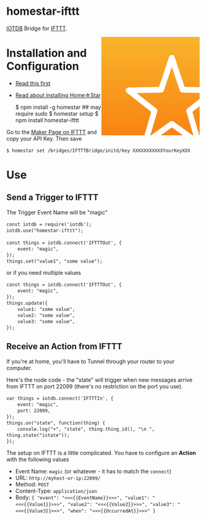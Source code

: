 # homestar-ifttt
[IOTDB](https://github.com/dpjanes/node-iotdb) Bridge for [IFTTT](https://ifttt.com/maker).

<img src="https://raw.githubusercontent.com/dpjanes/iotdb-homestar/master/docs/HomeStar.png" align="right" />

# Installation and Configuration

* [Read this first](https://github.com/dpjanes/node-iotdb/blob/master/docs/install.md)
* [Read about installing Home☆Star](https://github.com/dpjanes/node-iotdb/blob/master/docs/homestar.md) 

    $ npm install -g homestar    ## may require sudo
    $ homestar setup
    $ npm install homestar-ifttt

Go to the [Maker Page on IFTTT](https://ifttt.com/maker) and copy your API Key.
Then save

    $ homestar set /bridges/IFTTTBridge/initd/key XXXXXXXXXXXYourKeyXXX

# Use

## Send a Trigger to IFTTT

The Trigger Event Name will be "magic"

    const iotdb = require('iotdb');
    iotdb.use("homestar-ifttt");

    const things = iotdb.connect('IFTTTOut', {
        event: "magic",
    });
    things.set("value1", "some value");

or if you need multiple values

    const things = iotdb.connect('IFTTTOut', {
        event: "magic",
    });
    things.update({
        value1: "some value",
        value2: "some value",
        value3: "some value",
    });

## Receive an Action from IFTTT

If you're at home, you'll have to Tunnel through your
router to your computer. 

Here's the node code - the "state" will trigger when new messages
arrive from IFTTT on port 22099 (there's no restriction on the
port you use).

    var things = iotdb.connect('IFTTTIn', {
        event: "magic",
        port: 22099,
    });
    things.on("state", function(thing) {
        console.log("+", "state", thing.thing_id(), "\n ", thing.state("istate"));
    });

The setup on IFTTT is a little complicated. 
You have to configure an **Action** with the following values

* Event Name: `magic` (or whatever - it has to match the `connect`)
* URL: `http://myhost-or-ip:22099/`
* Method: `POST`
* Content-Type: `application/json`
* Body: `{ "event": "<<<{{EventName}}>>>", "value1": "<<<{{Value1}}>>>", "value2": "<<<{{Value2}}>>>", "value3": "<<<{{Value3}}>>>", "when": "<<<{{OccurredAt}}>>>" }`
